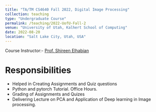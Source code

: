```yaml
---
title: "TA/TM CS4640 Fall 2022, Digital Image Processing"
collection: teaching
type: "Undergraduate Course"
permalink: /teaching/2022-UofU-Fall-2
venue: "University of Utah, Kalhert School of Computing"
date: 2022-08-20
location: "Salt Lake City, Utah, USA"
---
```

Course Instructor:- [Prof. Shireen Elhabian](https://www.sci.utah.edu/~shireen/)

Responsibilities
======
- Helped in Creating Assignments and Quiz questions
- Python and pytorch Tutorial. Office Hours.
- Grading of Assignments and Quizes
- Delivering Lecture on PCA and Application of Deep learning in Image processing.

